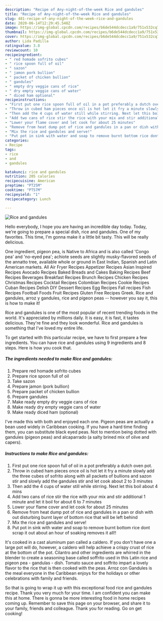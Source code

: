 ```yaml
---
description: "Recipe of Any-night-of-the-week Rice and gandules"
title: "Recipe of Any-night-of-the-week Rice and gandules"
slug: 481-recipe-of-any-night-of-the-week-rice-and-gandules
date: 2020-06-14T12:29:45.548Z
image: https://img-global.cpcdn.com/recipes/b6de544dcdecc1a9/751x532cq70/rice-and-gandules-recipe-main-photo.jpg
thumbnail: https://img-global.cpcdn.com/recipes/b6de544dcdecc1a9/751x532cq70/rice-and-gandules-recipe-main-photo.jpg
cover: https://img-global.cpcdn.com/recipes/b6de544dcdecc1a9/751x532cq70/rice-and-gandules-recipe-main-photo.jpg
author: Lida Padilla
ratingvalue: 3.8
reviewcount: 10
recipeingredient:
- " red homade sofrito cubes"
- " rice spoon full of oil"
- " sazon"
- " jamon pork bullion"
- " packet of chicken bullion"
- " gandules"
- " empty dry veggie cans of rice"
- " dry empty veggie cans of water"
- " diced ham optional"
recipeinstructions:
- "First put one rice spoon full of oil in a pot preferably a dutch oven pot."
- "Throw in cubed ham pieces once oil is hot let it fry a minute slowly add the three cubes of sofrito along with all packets of bullions and sazon stir and slowly add the gandules stir and let cook about 2 to 3 minutes"
- "Then add the 4 cups of water still while stirring. Next let this boil about 4 mins"
- "Add two cans of rice stir the rice with your mix and stir additional 1 minute and let it boil for about 6 to 7 minutes"
- "Lower your flame cover and let cook for about 25 minutes"
- "Remove from heat dump pot of rice and gandules in a pan or dish with out disturbing burnt layer of bottom rice that will be left behind"
- "Mix the rice and gandules and serve!"
- "Put pot in sink with water and soap to remove burnt bottom rice dont scrap it out about an hour of soaking removes it all!!"
categories:
- Recipe
tags:
- rice
- and
- gandules

katakunci: rice and gandules 
nutrition: 205 calories
recipecuisine: American
preptime: "PT25M"
cooktime: "PT57M"
recipeyield: "1"
recipecategory: Lunch

---
```



![Rice and gandules](https://img-global.cpcdn.com/recipes/b6de544dcdecc1a9/751x532cq70/rice-and-gandules-recipe-main-photo.jpg)

Hello everybody, I hope you are having an incredible day today. Today, we're going to prepare a special dish, rice and gandules. One of my favorites. This time, I'm gonna make it a little bit tasty. This will be really delicious.

One ingredient, pigeon pea, is Native to Africa and is also called &#39;Congo pea&#39; and &#39;no-eyed pea&#39;; achiote seeds are slightly musky-flavored seeds of the annatto tree, available whole or ground in East Indian, Spanish and Latin American markets. All Air Fryer Recipes Appetizer Recipes Asian Inspired Recipes Avocado Recipes Baked Breads and Cakes Baking Recipes Beef Recipes Beverages Breakfast Recipes Brunch Recipes Chicken Recipes Christmas Recipes Cocktail Recipes Colombian Recipes Cookie Recipes Cuban Recipes Delish DIY Dessert Recipes Egg Recipes Fall recipes Fish Recipes Football Foods Fruit Recipes Gluten Free Recipes Greek. Rice and gandules, arroz y gandules, rice and pigeon peas -- however you say it, this is how to make it!

Rice and gandules is one of the most popular of recent trending foods in the world. It's appreciated by millions daily. It is easy, it is fast, it tastes delicious. They're fine and they look wonderful. Rice and gandules is something that I've loved my entire life.


To get started with this particular recipe, we have to first prepare a few ingredients. You can have rice and gandules using 9 ingredients and 8 steps. Here is how you cook that.

<!--inarticleads1-->

##### The ingredients needed to make Rice and gandules:

1. Prepare  red homade sofrito cubes
1. Prepare  rice spoon full of oil
1. Take  sazon
1. Prepare  jamon (pork bullion)
1. Prepare  packet of chicken bullion
1. Prepare  gandules
1. Make ready  empty dry veggie cans of rice
1. Make ready  dry empty veggie cans of water
1. Make ready  diced ham (optional)


I&#39;ve made this with both and enjoyed each one. Pigeon peas are actually a bean used widely in Caribbean cooking. If you have a hard time finding them, you can substitute black eyed peas. Not to mention being dotted with gandules (pigeon peas) and alcaparrado (a salty brined mix of olive and capers). 

<!--inarticleads2-->

##### Instructions to make Rice and gandules:

1. First put one rice spoon full of oil in a pot preferably a dutch oven pot.
1. Throw in cubed ham pieces once oil is hot let it fry a minute slowly add the three cubes of sofrito along with all packets of bullions and sazon stir and slowly add the gandules stir and let cook about 2 to 3 minutes
1. Then add the 4 cups of water still while stirring. Next let this boil about 4 mins
1. Add two cans of rice stir the rice with your mix and stir additional 1 minute and let it boil for about 6 to 7 minutes
1. Lower your flame cover and let cook for about 25 minutes
1. Remove from heat dump pot of rice and gandules in a pan or dish with out disturbing burnt layer of bottom rice that will be left behind
1. Mix the rice and gandules and serve!
1. Put pot in sink with water and soap to remove burnt bottom rice dont scrap it out about an hour of soaking removes it all!!


It&#39;s cooked in a cast aluminum pan called a caldero. If you don&#39;t have one a large pot will do, however, a caldero will help achieve a crispy crust of rice at the bottom of the pot. Cilantro and other ingredients are whirred in the blender to create a seasoning base called soffrito used in this Latin rice and pigeon pea - gandulas - dish. Tomato sauce and soffrito impart a lovely flavor to the rice that is then cooked with the peas. Arroz con Gandules is the meal everyone in the Caribbean enjoys for the holidays or other celebrations with family and friends. 

So that is going to wrap it up with this exceptional food rice and gandules recipe. Thank you very much for your time. I am confident you can make this at home. There is gonna be more interesting food in home recipes coming up. Remember to save this page on your browser, and share it to your family, friends and colleague. Thank you for reading. Go on get cooking!
